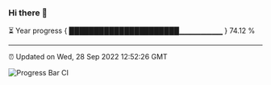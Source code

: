 ### Hi there 👋

⏳ Year progress { ██████████████████████▁▁▁▁▁▁▁▁ } 74.12 %

---

⏰ Updated on Wed, 28 Sep 2022 12:52:26 GMT

![Progress Bar CI](https://github.com/ZhaoGui/ZhaoGui/workflows/Progress%20Bar%20CI/badge.svg)
